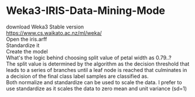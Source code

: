 # Weka3-IRIS-Data-Mining-Mode
download Weka3 Stable version<br/>
https://www.cs.waikato.ac.nz/ml/weka/<br/>
Open the iris.arff<br/>
Standardize it<br/>
Create the model<br/>
What's the logic behind choosing split value of petal width as 0.79..?<br/>
The split value is determined by the algorithm as the decision threshold that leads to a series of branches until a leaf node is reached that culminates in a decision of the final class label samples are classified as.<br/>
Both normalize and standardize can be used to scale the data. I prefer to use standardize as it scales the data to zero mean and unit variance (sd=1)
